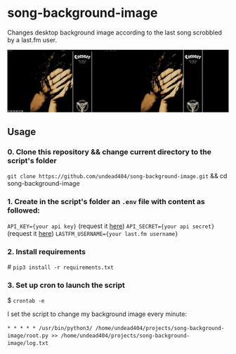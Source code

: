 # song-background-image
Changes desktop background image according to the last song scrobbled by a last.fm user.

![My screenshot](https://raw.githubusercontent.com/undead404/song-background-image/master/screenshot.png)

## Usage
### 0. Clone this repository && change current directory to the script's folder
`git clone https://github.com/undead404/song-background-image.git` && cd song-background-image

### 1. Create in the script's folder an `.env` file with content as followed:
`API_KEY={your api key}` (request it [here](https://www.last.fm/api/account/create))
`API_SECRET={your api secret}` (request it [here](https://www.last.fm/api/account/create))
`LASTFM_USERNAME={your last.fm username}`

### 2. Install requirements

\# `pip3 install -r requirements.txt`

### 3. Set up cron to launch the script

$ `crontab -e`

I set the script to change my background image every minute:

`* * * * * /usr/bin/python3/ /home/undead404/projects/song-background-image/root.py >> /home/undead404/projects/song-background-image/log.txt`